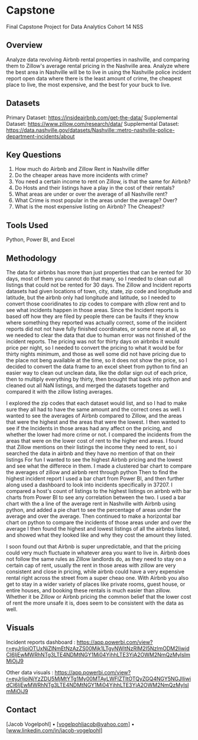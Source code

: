 # Capstone
Final Capstone Project for Data Analytics Cohort 14 NSS

## Overview
Analyze data revolving Airbnb rental properties in nashville, and comparing them to Zillow's average rental pricing in the Nashville area. Analyze where the best area in Nashville will be to live in using the Nashville police incident report open data where there is the least amount of crime, the cheapest place to live, the most expensive, and the best for your buck to live.

## Datasets
Primary Dataset: https://insideairbnb.com/get-the-data/
Supplemental Dataset: https://www.zillow.com/research/data/
Supplemental Dataset: https://data.nashville.gov/datasets/Nashville::metro-nashville-police-department-incidents/about

## Key Questions
1. How much do Airbnb and Zillow Rent in Nashville differ
2. Do the cheaper areas have more incidents with crime?
3. You need a certain income to rent on Zillow, is that the same for Airbnb?
4. Do Hosts and their listings have a play in the cost of their rentals?
5. What areas are under or over the average of all Nashville rent?
6. What Crime is most popular in the areas under the average? Over?
7. What is the most expensive listing on Airbnb? The Cheapest?

## Tools Used
Python, Power BI, and Excel 

## Methodology
The data for airbnbs has more than just properties that can be rented for 30 days, most of them you cannot do that many, so I needed to clean out all listings that could not be rented for 30 days. 
The Zillow and Incident reports datasets had given locations of town, city, state, zip code and longitude and latitude, but the airbnb only had longitude and latitude, so I needed to convert those cooridinates to zip codes to compare with zllow rent and to see what incidents happen in those areas. 
Since the Incident reports is based off how they are filed by people there can be faults if they know where something they reported was actually correct, some of the incident reports did not not have fully finished coordinates, or some none at all, so we needed to clear the data that due to human error was not finished of the incident reports. 
The pricing was not for thirty days on airbnbs it would price per night, so I needed to convert the pricing to what it would be for thirty nights minimum, and those as well some did not have pricing due to the place not beng available at the time, so it does not show the price, so I decided to convert the data frame to an excel sheet from python to find an easier way to clean out unclean data, like the dollar sign out of each price, then to multiply everything by thirty, then brought that back into python and cleaned out all NaN listings, and merged the datasets together and compared it with the zillow listing averages. 

I explored the zip codes that each dataset would list, and so I had to make sure they all had to have the same amount and the correct ones as well. 
I wanted to see the averages of Airbnb compared to Zillow, and the areas that were the highest and the areas that were the lowest. 
I then wanted to see if the Incidents in those areas had any affect on the pricing, and whether the lower had more crime or not. 
I compared the incidents from the areas that were on the lower cost of rent to the higher end areas. 
I found that Zillow mentions on their listings the income they need to rent, so i searched the data in airbnb and they have no mention of that on their listings
For fun I wanted to see the highest Airbnb pricing and the lowest and see what the differece in them. 
I made a clustered bar chart to compare the averages of zillow and airbnb rent through python
Then to find the highest incident report I used a bar chart from Power BI, and then further along used a dashboard to look into incidents specifically in 37207. 
I compared a host's count of listings to the highest listings on airbnb with bar charts from Power BI to see any correlation between the two. 
I used a bar chart with the a line of the average rent in Nashville with Airbnb using python, and added a pie chart to see the percentage of areas under the average and over the average. 
Then continued to make a horizontal bar chart on python to compare the incidents of those areas under and over the average 
I then found the highest and lowest listings of all the airbnbs listed, and showed what they looked like and why they cost the amount they listed.

I soon found out that Airbnb is super unpredictable, and that the pricing could very much fluctuate in whatever area you want to live in. Airbnb does not follow the same rules as Zillow landlords do, as they need to stay on a certain cap of rent, usually the rent in those areas with zillow are very consistent and close in pricing, while airbnb could have a very expensive rental right across the street from a super cheao one. With Airbnb you also get to stay in a wider variety of places like private rooms, guest house, or entire houses, and booking these rentals is much easier than zillow. Whether it be Zillow or Airbnb pricing the common belief that the lower cost of rent the more unsafe it is, does seem to be consistent with the data as well. 

## Visuals
Incident reports dashboard : https://app.powerbi.com/view?r=eyJrIjoiOTUxNjZlNmEtNzAzZS00Mjk1LTgyNWItNzRlM2I5NzlmODM2IiwidCI6IjEwMWRhNTg3LTE4NDMtNGY1Mi04YjhhLTE3YjA2OWM2NmQzMyIsImMiOjJ9

Other data visuals : https://app.powerbi.com/view?r=eyJrIjoiNjYzZDU5MjMtYTg1My00MTAyLWFlZTItOTQyZGQ4NGY5NGJlIiwidCI6IjEwMWRhNTg3LTE4NDMtNGY1Mi04YjhhLTE3YjA2OWM2NmQzMyIsImMiOjJ9

## Contact
[Jacob Vogelpohl] • [vogelpohljacob@yahoo.com] • [www.linkedin.com/in/jacob-vogelpohl]
